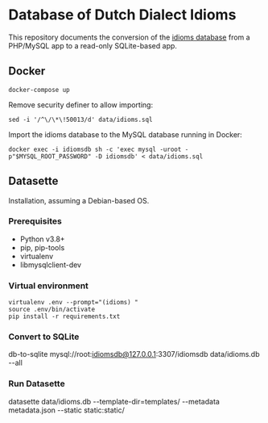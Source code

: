 # Database of Dutch Dialect Idioms

This repository documents the conversion of the [idioms database](https://idioms.hum.uu.nl/) from a PHP/MySQL app to a read-only SQLite-based app.

## Docker

`docker-compose up`

Remove security definer to allow importing:

`sed -i '/^\/\*\!50013/d' data/idioms.sql`

Import the idioms database to the MySQL database running in Docker:

`docker exec -i idiomsdb sh -c 'exec mysql -uroot -p"$MYSQL_ROOT_PASSWORD" -D idiomsdb' < data/idioms.sql`

## Datasette

Installation, assuming a Debian-based OS.

### Prerequisites

- Python v3.8+
- pip, pip-tools
- virtualenv
- libmysqlclient-dev

### Virtual environment

    virtualenv .env --prompt="(idioms) "
    source .env/bin/activate
    pip install -r requirements.txt

### Convert to SQLite

db-to-sqlite mysql://root:idiomsdb@127.0.0.1:3307/idiomsdb data/idioms.db --all

### Run Datasette

datasette data/idioms.db --template-dir=templates/ --metadata metadata.json --static static:static/
